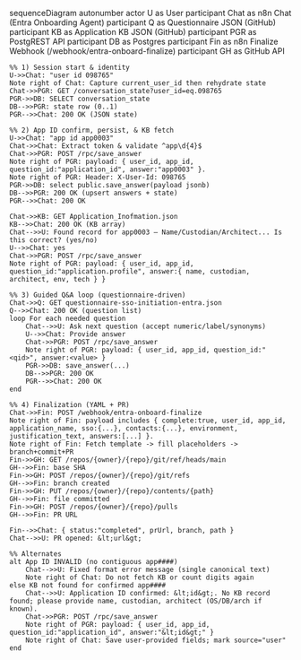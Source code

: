 sequenceDiagram
    autonumber
    actor U as User
    participant Chat as n8n Chat (Entra Onboarding Agent)
    participant Q as Questionnaire JSON (GitHub)
    participant KB as Application KB JSON (GitHub)
    participant PGR as PostgREST API
    participant DB as Postgres
    participant Fin as n8n Finalize Webhook (/webhook/entra-onboard-finalize)
    participant GH as GitHub API

    %% 1) Session start & identity
    U->>Chat: "user id 098765"
    Note right of Chat: Capture current_user_id then rehydrate state
    Chat->>PGR: GET /conversation_state?user_id=eq.098765
    PGR->>DB: SELECT conversation_state
    DB-->>PGR: state row (0..1)
    PGR-->>Chat: 200 OK (JSON state)

    %% 2) App ID confirm, persist, & KB fetch
    U->>Chat: "app id app0003"
    Chat->>Chat: Extract token & validate ^app\d{4}$
    Chat->>PGR: POST /rpc/save_answer
    Note right of PGR: payload: { user_id, app_id, question_id:"application_id", answer:"app0003" }.
    Note right of PGR: Header: X-User-Id: 098765
    PGR->>DB: select public.save_answer(payload jsonb)
    DB-->>PGR: 200 OK (upsert answers + state)
    PGR-->>Chat: 200 OK

    Chat->>KB: GET Application_Inofmation.json
    KB-->>Chat: 200 OK (KB array)
    Chat-->>U: Found record for app0003 — Name/Custodian/Architect... Is this correct? (yes/no)
    U-->>Chat: yes
    Chat->>PGR: POST /rpc/save_answer
    Note right of PGR: payload: { user_id, app_id, question_id:"application.profile", answer:{ name, custodian, architect, env, tech } }

    %% 3) Guided Q&A loop (questionnaire-driven)
    Chat->>Q: GET questionnaire-sso-initiation-entra.json
    Q-->>Chat: 200 OK (question list)
    loop For each needed question
        Chat-->>U: Ask next question (accept numeric/label/synonyms)
        U-->>Chat: Provide answer
        Chat->>PGR: POST /rpc/save_answer
        Note right of PGR: payload: { user_id, app_id, question_id:"<qid>", answer:<value> }
        PGR->>DB: save_answer(...)
        DB-->>PGR: 200 OK
        PGR-->>Chat: 200 OK
    end

    %% 4) Finalization (YAML + PR)
    Chat->>Fin: POST /webhook/entra-onboard-finalize
    Note right of Fin: payload includes { complete:true, user_id, app_id, application_name, sso:{...}, contacts:{...}, environment, justification_text, answers:[...] }.
    Note right of Fin: Fetch template -> fill placeholders -> branch+commit+PR
    Fin->>GH: GET /repos/{owner}/{repo}/git/ref/heads/main
    GH-->>Fin: base SHA
    Fin->>GH: POST /repos/{owner}/{repo}/git/refs
    GH-->>Fin: branch created
    Fin->>GH: PUT /repos/{owner}/{repo}/contents/{path}
    GH-->>Fin: file committed
    Fin->>GH: POST /repos/{owner}/{repo}/pulls
    GH-->>Fin: PR URL

    Fin-->>Chat: { status:"completed", prUrl, branch, path }
    Chat-->>U: PR opened: &lt;url&gt;

    %% Alternates
    alt App ID INVALID (no contiguous app####)
        Chat-->>U: Fixed format error message (single canonical text)
        Note right of Chat: Do not fetch KB or count digits again
    else KB not found for confirmed app####
        Chat-->>U: Application ID confirmed: &lt;id&gt;. No KB record found; please provide name, custodian, architect (OS/DB/arch if known).
        Chat->>PGR: POST /rpc/save_answer
        Note right of PGR: payload: { user_id, app_id, question_id:"application_id", answer:"&lt;id&gt;" }
        Note right of Chat: Save user-provided fields; mark source="user"
    end
